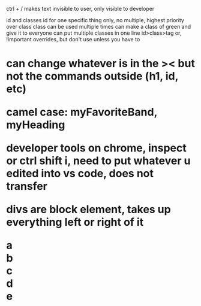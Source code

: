 
ctrl + / makes text invisible to user, only visible to developer

id and classes
id for one specific thing only, no multiple, highest priority over class
class can be used multiple times
can make a class of green and give it to everyone
can put multiple classes in one line
id>class>tag
or, !important overrides, but don't use unless you have to

<h1 id="myHeading"></h1>
<h1 class="headings">

can change whatever is in the >< but not the commands outside (h1, id, etc)

camel case: myFavoriteBand, myHeading

developer tools on chrome, inspect or ctrl shift i, need to put whatever u edited into vs code, does not transfer

divs are block element, takes up everything left or right of it




<div class="container">
  <div class="col-sm-4">a</div>
  <div class="col-sm-4">b</div>
  <div class="col-sm-4">c</div>
    <div class="row"></div>
      <div class="col-sm-6">d</div>
      <div class="col-sm-6">e</div>
</div>
